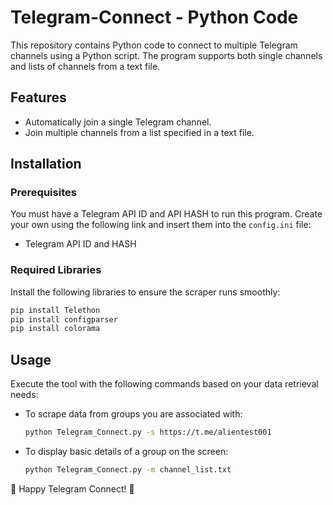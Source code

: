 # Telegram-Connect - Python Code

This repository contains Python code to connect to multiple Telegram channels using a Python script. The program supports both single channels and lists of channels from a text file.

## Features

- Automatically join a single Telegram channel.
- Join multiple channels from a list specified in a text file.


## Installation

### Prerequisites

You must have a Telegram API ID and API HASH to run this program. Create your own using the following link and insert them into the `config.ini` file:
- Telegram API ID and HASH

### Required Libraries

Install the following libraries to ensure the scraper runs smoothly:
```bash
pip install Telethon
pip install configparser
pip install colorama
```
## Usage

Execute the tool with the following commands based on your data retrieval needs:

- To scrape data from groups you are associated with:
   ```bash
   python Telegram_Connect.py -s https://t.me/alientest001
   ```
- To display basic details of a group on the screen:
   ```bash
   python Telegram_Connect.py -m channel_list.txt
   ```

📨 Happy Telegram Connect! 🚀
